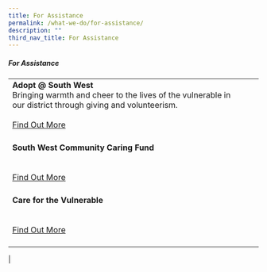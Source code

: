 ```yaml
---
title: For Assistance
permalink: /what-we-do/for-assistance/
description: ""
third_nav_title: For Assistance
---
```

##### For Assistance



| ||  |
| -------- | -------- | -------- |
|**Adopt @ South West**<br> Bringing warmth and cheer to the lives of the vulnerable in our district through giving and volunteerism.<br><br> [Find Out More](/what-we-do/for-assistance/adopt/)<br><br> |      |
| **South West Community Caring Fund**<br> <br><br> [Find Out More](/what-we-do/for-assistance/caringfund/)<br><br> |      |
|**Care for the Vulnerable**<br> <br><br> [Find Out More](/what-we-do/for-assistance/adopt/)<br><br> |      |
|